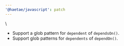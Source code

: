 ```yaml
---
'@haetae/javascript': patch
---
```


\
- Support a glob pattern for `dependent` of `dependsOn()`.
- Support glob patterns for `dependents` of `dependOn()`.
